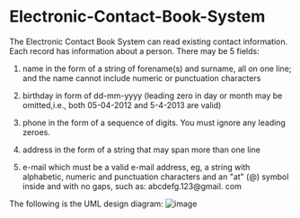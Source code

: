 # Electronic-Contact-Book-System

The Electronic Contact Book System can read existing contact information. Each record has information about a person. There may be 5 fields:

1. name in the form of a string of forename(s) and surname, all on one line; and the name cannot include numeric or punctuation characters

2. birthday in form of dd-mm-yyyy (leading zero in day or month may be omitted,i.e., both 05-04-2012 and 5-4-2013 are valid)

3. phone in the form of a sequence of digits. You must ignore any leading zeroes.

4. address in the form of a string that may span more than one line

5. e-mail which must be a valid e-mail address, eg, a string with alphabetic, numeric and punctuation characters and an "at" (@) symbol inside and with no gaps, such as: abcdefg.123@gmail. com

The following is the UML design diagram:
![image](https://user-images.githubusercontent.com/93305654/158732012-a525bb72-11ef-467a-82c6-2ee449cddad9.png)
